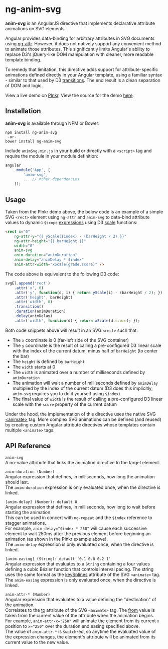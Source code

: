 # ng-anim-svg

**anim-svg** is an AngularJS directive that implements declarative attribute animations on SVG elements.

Angular provides data-binding for arbitrary attributes in SVG documents using [ng-attr][ng-attr-url]. However, it does not natively support any convenient method to animate those attributes. This significantly limits Angular's ability to replace D3's jQuery-like DOM manipulation with cleaner, more readable template binding.

To remedy that limitation, this directive adds support for attribute-specific animations defined directly in your Angular template, using a familiar syntax - similar to that used by D3 [transitions][d3-transition-url]. The end result is a clean separation of DOM and logic.

View a live demo on [Plnkr][plnkr-url]. View the source for the demo [here][demosrc-url].

## Installation

**anim-svg** is available through NPM or Bower:

```text
npm install ng-anim-svg  
 -or-  
bower install ng-anim-svg
```

Include `animSvg.min.js` in your build or directly with a `<script>` tag and require the module in your module definition:

```js
angular  
    .module('App', [  
        'anim-svg',  
        ... // other dependencies  
    ]);
```

## Usage

Taken from the Plnkr demo above, the below code is an example of a simple SVG `<rect>` element using `ng-attr` and `anim-svg` to data-bind attribute values to dynamic `$scope` [expressions][expression-url] using D3 [scale][scale-url] functions:

```html
<rect x="0"  
    ng-attr-y="{{ yScale($index) - (barHeight / 2) }}"  
    ng-attr-height="{{ barHeight }}"  
    width="0"  
    anim-svg  
    anim-duration="animDuration"  
    anim-delay="animDelay * $index"  
    anim-attr-width="xScale(grade.score)" />
```

The code above is equivalent to the following D3 code:

```js
svgEl.append('rect')  
    .attr('x', 0)  
    .attr('y', function(d, i) { return yScale(i) - (barHeight / 2); })  
    .attr('height', barHeight)  
    .attr('width', 0)  
    .transition()  
    .duration(animDuration)  
    .delay(animDelay)  
    .attr('width', function(d) { return xScale(d.score); });
```

Both code snippets above will result in an SVG `<rect>` such that:

- The `x` coordinate is 0 (far-left side of the SVG container)
- The `y` coordinate is the result of calling a pre-configured D3 linear scale with the index of the current datum, minus half of `barHeight` (to center the bar)
- The `height` is defined by `barHeight`
- The `width` starts at 0
- The `width` is animated over a number of milliseconds defined by `animDuration`
- The animation will wait a number of milliseconds defined by `animDelay` multiplied by the index of the current datum (D3 does this implicitly; `anim-svg` requires you to do it yourself using `$index`)
- The final value of `width` is the result of calling a pre-configured D3 linear scale with the `score` property of the current datum

Under the hood, the implementation of this directive uses the native SVG [&lt;animate&gt;][mdn-animate-url] tag. More complex SVG animations can be defined (and reused) by creating custom Angular attribute directives whose templates contain multiple `<animate>` tags.


## API Reference

`anim-svg`  
A no-value attribute that links the animation directive to the target element.

`anim-duration (Number)`  
Angular expression that defines, in milliseconds, how long the animation should last.  
The `anim-duration` expression is only evaluated once, when the directive is linked.

`[anim-delay] (Number): default 0`  
Angular expression that defines, in milliseconds, how long to wait before starting the animation.  
This can be used in concert with `ng-repeat` and the `$index` reference to stagger animations.  
For example, `anim-delay="$index * 250"` will cause each successive element to wait 250ms after the previous element before beginning an animation (as shown in the Plnkr example above).  
The `anim-delay` expression is only evaluated once, when the directive is linked.

`[anim-easing] (String): default '0.1 0.8 0.2 1'`  
Angular expression that evaluates to a `String` containing a four values defining a cubic Bézier function that controls interval pacing. The string uses the same format as the [keySplines][keySplines-url] attribute of the SVG `<animate>` tag.  
The `anim-easing` expression is only evaluated once, when the directive is linked.

`anim-attr-* (Number)`  
Angular expression that evaluates to a value defining the "destination" of the animation.  
Correlates to the [to][to-url] attribute of the SVG `<animate>` tag. The [from][from-url] value is taken from the current value of the attribute when the animation begins.  
For example, `anim-attr-x="250"` will animate the element from its current `x` position to `x="250"` over the duration and easing specified above.  
The value of `anim-attr-*` is `$watch`-ed, so anytime the evaluated value of the expression changes, the element's attribute will be animated from its current value to the new value.

[ng-attr-url]: https://docs.angularjs.org/guide/interpolation#-ngattr-for-binding-to-arbitrary-attributes
[d3-transition-url]: https://github.com/d3/d3-transition#transition
[plnkr-url]: http://plnkr.co/edit/N78gvq?p=preview
[demosrc-url]: https://github.com/hiebj/ng-d3
[mdn-animate-url]: https://developer.mozilla.org/en-US/docs/Web/SVG/Element/animate 
[expression-url]: https://docs.angularjs.org/guide/expression
[scale-url]: https://github.com/d3/d3/blob/master/API.md#scales-d3-scale
[keySplines-url]: https://developer.mozilla.org/en-US/docs/Web/SVG/Attribute/keySplines
[to-url]: https://developer.mozilla.org/en-US/docs/Web/SVG/Attribute/to
[from-url]: https://developer.mozilla.org/en-US/docs/Web/SVG/Attribute/from
